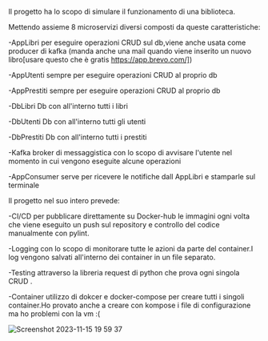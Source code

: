 Il progetto ha lo scopo di simulare il funzionamento di una biblioteca.

Mettendo assieme 8 microservizi diversi composti da queste caratteristiche: 

-AppLibri per eseguire operazioni CRUD sul db,viene anche usata come producer di kafka (manda anche una mail quando viene inserito un nuovo libro[usare questo che è gratis https://app.brevo.com/])

-AppUtenti sempre per eseguire operazioni CRUD al proprio db

-AppPrestiti sempre per eseguire operazioni CRUD al proprio db

-DbLibri Db con all'interno tutti i libri

-DbUtenti Db con all'interno tutti gli utenti

-DbPrestiti Db con all'interno tutti i prestiti

-Kafka broker di messaggistica con lo scopo di avvisare l'utente nel momento in cui vengono eseguite alcune operazioni 

-AppConsumer serve per ricevere le notifiche dall AppLibri e stamparle sul terminale

Il progetto nel suo intero prevede:

-CI/CD per pubblicare direttamente su Docker-hub le immagini ogni volta che viene eseguito un push sul repository e controllo del codice manualmente con pylint.

-Logging con lo scopo di monitorare tutte le azioni da parte del container.I log vengono salvati all'interno dei container in un file separato.

-Testing attraverso la libreria request di python che prova ogni singola CRUD .

-Container utilizzo di dokcer e docker-compose per creare tutti i singoli container.Ho provato anche a creare con kompose i file di configurazione ma ho problemi con la vm :(


![Screenshot 2023-11-15 19 59 37](https://github.com/Giorgiovanni12/microservizi/assets/129728209/4703f4f3-1fcb-45da-9dc1-b220c9083850)
